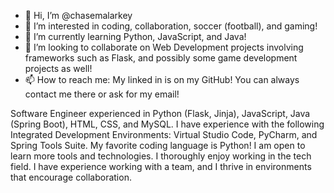 - 👋 Hi, I’m @chasemalarkey
- 👀 I’m interested in coding, collaboration, soccer (football), and gaming!
- 🌱 I’m currently learning Python, JavaScript, and Java!
- 💞️ I’m looking to collaborate on Web Development projects involving frameworks such as Flask, and possibly some game development projects as well!
- 📫 How to reach me: My linked in is on my GitHub! You can always contact me there or ask for my email!

Software Engineer experienced in Python (Flask, Jinja), JavaScript, Java (Spring Boot), HTML, CSS, and MySQL.
I have experience with the following Integrated Development Environments: Virtual Studio Code, PyCharm, and Spring Tools Suite.
My favorite coding language is Python! I am open to learn more tools and technologies.
I thoroughly enjoy working in the tech field. 
I have experience working with a team, and I thrive in environments that encourage collaboration.
